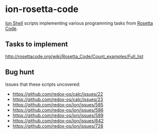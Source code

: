 # ion-rosetta-code

[Ion Shell](https://github.com/redox-os/ion) scripts implementing various programming tasks from [Rosetta Code](https://rosettacode.org/wiki/Rosetta_Code).

## Tasks to implement

http://rosettacode.org/wiki/Rosetta_Code/Count_examples/Full_list

## Bug hunt

Issues that these scripts uncovered:

* https://github.com/redox-os/calc/issues/22
* https://github.com/redox-os/calc/issues/23
* https://github.com/redox-os/ion/issues/585
* https://github.com/redox-os/ion/issues/586
* https://github.com/redox-os/ion/issues/589
* https://github.com/redox-os/ion/issues/642
* https://github.com/redox-os/ion/issues/728
